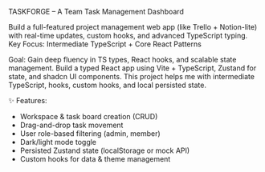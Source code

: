 TASKFORGE – A Team Task Management Dashboard

Build a full-featured project management web app (like Trello + Notion-lite) with real-time updates, custom hooks, and advanced TypeScript typing. Key Focus: Intermediate TypeScript + Core React Patterns

Goal: Gain deep fluency in TS types, React hooks, and scalable state management. Build a typed React app using Vite + TypeScript, Zustand for state, and shadcn UI components. This project helps me with intermediate TypeScript, hooks, custom hooks, and local persisted state.

✨ Features:

- Workspace & task board creation (CRUD)
- Drag-and-drop task movement
- User role-based filtering (admin, member)
- Dark/light mode toggle
- Persisted Zustand state (localStorage or mock API)
- Custom hooks for data & theme management
